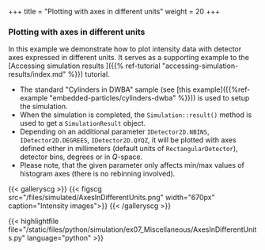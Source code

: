 +++
title = "Plotting with axes in different units"
weight = 20
+++

### Plotting with axes in different units

In this example we demonstrate how to plot intensity data with detector axes expressed in different units. It serves as a supporting example to the [Accessing simulation results
]({{% ref-tutorial "accessing-simulation-results/index.md" %}}) tutorial.

* The standard "Cylinders in DWBA" sample (see [this example]({{%ref-example "embedded-particles/cylinders-dwba" %}})) is used to setup the simulation.
* When the simulation is completed, the `Simulation::result()` method is used to get a `SimulationResult` object.
* Depending on an additional parameter `IDetector2D.NBINS`, `IDetector2D.DEGREES`, `IDetector2D.QYQZ`, it will be plotted with axes defined either in millimeters (default units of `RectangularDetector`), detector bins, degrees or in $Q$-space.
* Please note, that the given parameter only affects min/max values of histogram axes (there is no rebinning involved).

{{< galleryscg >}}
{{< figscg src="/files/simulated/AxesInDifferentUnits.png" width="670px" caption="Intensity images">}}
{{< /galleryscg >}}

{{< highlightfile file="/static/files/python/simulation/ex07_Miscellaneous/AxesInDifferentUnits.py" language="python" >}}
